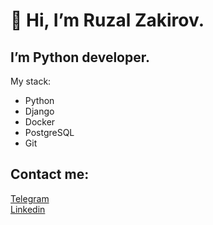 👋 Hi, I’m Ruzal Zakirov.
========================
I’m Python developer.  
-------------------------
My stack:  
-  Python
-  Django
-  Docker
-  PostgreSQL
-  Git

Contact me:
-------------------------
[Telegram](https://t.me/ruzal_z)  
[Linkedin](https://www.linkedin.com/in/ruzal-zakirov-76303b273/)  
 
